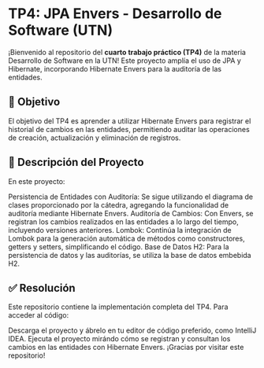 # TP4: JPA Envers - Desarrollo de Software (UTN)
¡Bienvenido al repositorio del **cuarto trabajo práctico (TP4)** de la materia Desarrollo de Software en la UTN! Este proyecto amplía el uso de JPA y Hibernate, incorporando Hibernate Envers para la auditoría de las entidades.

## 📌 Objetivo
El objetivo del TP4 es aprender a utilizar Hibernate Envers para registrar el historial de cambios en las entidades, permitiendo auditar las operaciones de creación, actualización y eliminación de registros.

## 📂 Descripción del Proyecto
En este proyecto:

Persistencia de Entidades con Auditoría: Se sigue utilizando el diagrama de clases proporcionado por la cátedra, agregando la funcionalidad de auditoría mediante Hibernate Envers.
Auditoría de Cambios: Con Envers, se registran los cambios realizados en las entidades a lo largo del tiempo, incluyendo versiones anteriores.
Lombok: Continúa la integración de Lombok para la generación automática de métodos como constructores, getters y setters, simplificando el código.
Base de Datos H2: Para la persistencia de datos y las auditorías, se utiliza la base de datos embebida H2.
## ✅ Resolución
Este repositorio contiene la implementación completa del TP4. Para acceder al código:

Descarga el proyecto y ábrelo en tu editor de código preferido, como IntelliJ IDEA.
Ejecuta el proyecto mirándo cómo se registran y consultan los cambios en las entidades con Hibernate Envers.
¡Gracias por visitar este repositorio!
